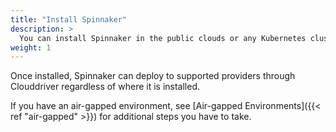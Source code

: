```yaml
---
title: "Install Spinnaker"
description: >
  You can install Spinnaker in the public clouds or any Kubernetes cluster.
weight: 1
---
```


Once installed, Spinnaker can deploy to supported providers through Clouddriver regardless of where it is installed.

If you have an air-gapped environment, see [Air-gapped Environments]({{< ref "air-gapped" >}}) for additional steps you have to take.
